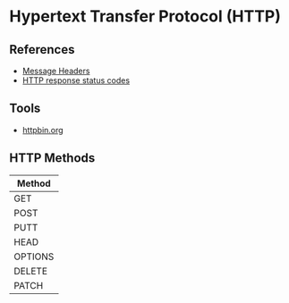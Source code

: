 # Hypertext Transfer Protocol (HTTP)

## References

- [Message Headers](https://www.iana.org/assignments/message-headers/message-headers.xhtml)
- [HTTP response status codes](https://developer.mozilla.org/en-US/docs/Web/HTTP/Status)

## Tools

- [httpbin.org](https://httpbin.org/)

## HTTP Methods

| Method |
| --- |
| GET |
| POST |
| PUTT |
| HEAD |
| OPTIONS |
| DELETE |
| PATCH |
